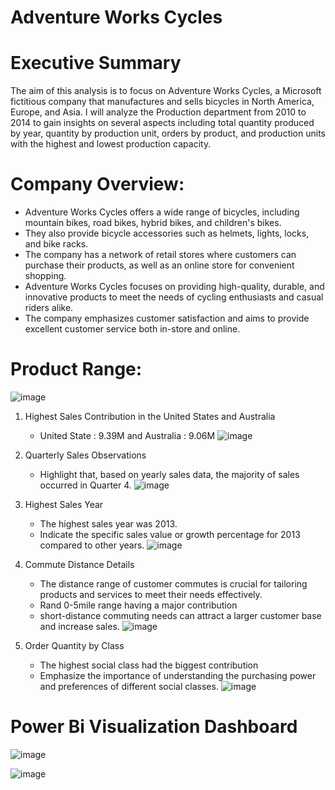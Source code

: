 # Adventure Works Cycles

# Executive Summary
The aim of this analysis is to focus on Adventure Works Cycles, a Microsoft fictitious company that manufactures and sells bicycles in North America, Europe, and Asia. I will analyze the Production department from 2010 to 2014 to gain insights on several aspects including total quantity produced by year, quantity by production unit, orders by product, and production units with the highest and lowest production capacity.

# Company Overview:
* Adventure Works Cycles offers a wide range of bicycles, including mountain bikes, road bikes, hybrid bikes, and children's bikes.
* They also provide bicycle accessories such as helmets, lights, locks, and bike racks.
* The company has a network of retail stores where customers can purchase their products, as well as an online store for convenient shopping.
* Adventure Works Cycles focuses on providing high-quality, durable, and innovative products to meet the needs of cycling enthusiasts and casual riders alike.
* The company emphasizes customer satisfaction and aims to provide excellent customer service both in-store and online.

# Product Range:
![image](https://github.com/mmankoji/Adventure-Works/assets/81578274/5780607d-e791-4e4c-9c30-b27d42cd1e90)

1. Highest Sales Contribution in the United States and Australia
   * United State : 9.39M and Australia : 9.06M
![image](https://github.com/mmankoji/Adventure-Works/assets/81578274/8d90ae7e-c051-4704-bc06-ff72844d6e14)

3. Quarterly Sales Observations
   * Highlight that, based on yearly sales data, the majority of sales occurred in Quarter 4.
![image](https://github.com/mmankoji/Adventure-Works/assets/81578274/d2245186-581e-4c19-8bfa-de2d28c3c0bc)

4. Highest Sales Year
   * The highest sales year was 2013.
   * Indicate the specific sales value or growth percentage for 2013 compared to other years. 
![image](https://github.com/mmankoji/Adventure-Works/assets/81578274/12015d13-519c-48c5-8766-cf8120cff212)

5. Commute Distance Details
   * The distance range of customer commutes is crucial for tailoring products and services to meet their needs effectively.
   * Rand 0-5mile range having a major contribution
   * short-distance commuting needs can attract a larger customer base and increase sales.
![image](https://github.com/mmankoji/Adventure-Works/assets/81578274/ea51bbf6-0f8e-43dc-864a-0088b7ead4d6)

6. Order Quantity by Class
   * The highest social class had the biggest contribution
   * Emphasize the importance of understanding the purchasing power and preferences of different social classes.
![image](https://github.com/mmankoji/Adventure-Works/assets/81578274/251580e3-5900-4126-bb1b-6e3e2900e1e8)

# Power Bi Visualization Dashboard

![image](https://github.com/mmankoji/Adventure-Works/assets/81578274/5341c159-700a-4a53-b430-839f90725d86)

![image](https://github.com/mmankoji/Adventure-Works/assets/81578274/456ba7e1-3943-47be-b730-4efa5e45a98c)





